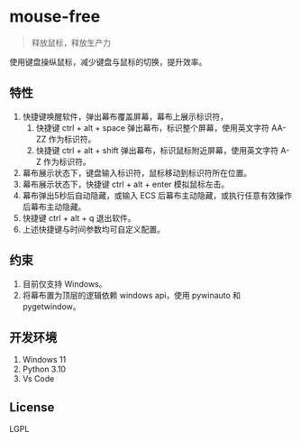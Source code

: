 # mouse-free

> 释放鼠标，释放生产力

使用键盘操纵鼠标，减少键盘与鼠标的切换，提升效率。


## 特性

1. 快捷键唤醒软件，弹出幕布覆盖屏幕，幕布上展示标识符，
   1. 快捷键 ctrl + alt + space 弹出幕布，标识整个屏幕，使用英文字符 AA-ZZ 作为标识符。
   2. 快捷键 ctrl + alt + shift 弹出幕布，标识鼠标附近屏幕，使用英文字符 A-Z 作为标识符。
2. 幕布展示状态下，键盘输入标识符，鼠标移动到标识符所在位置。
3. 幕布展示状态下，快捷键 ctrl + alt + enter 模拟鼠标左击。
4. 幕布弹出5秒后自动隐藏，或输入 ECS 后幕布主动隐藏，或执行任意有效操作后幕布主动隐藏。
5. 快捷键 ctrl + alt + q 退出软件。
6. 上述快捷键与时间参数均可自定义配置。


## 约束

1. 目前仅支持 Windows。
2. 将幕布置为顶层的逻辑依赖 windows api，使用 pywinauto 和 pygetwindow。


## 开发环境

1. Windows 11
2. Python 3.10
3. Vs Code


## License

LGPL




